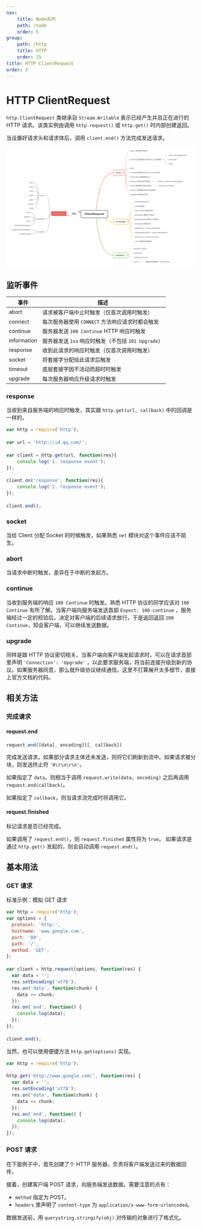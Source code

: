 ```yaml
---
nav:
    title: Node系列
    path: /node
    order: 5
group:
    path: /http
    title: HTTP
    order: 15
title: HTTP ClientRequest
order: 3
---
```


# HTTP ClientRequest

`http.ClientRequest` 类继承自 `Stream.Writable` 表示已经产生并且正在进行的 HTTP 请求。该类实例由调用 `http.request()` 或 `http.get()` 时内部创建返回。

当设置好请求头和请求体后，调用 `client.end()` 方法完成发送请求。

![image-20240824173108109](./assets/image-20240824173108109.png)

## 监听事件

| 事件        | 描述                                                |
| ----------- | --------------------------------------------------- |
| abort       | 请求被客户端中止时触发（仅首次调用时触发）          |
| connect     | 每次服务器使用 `CONNECT` 方法响应请求时都会触发     |
| continue    | 服务器发送 `100 Continue` HTTP 响应时触发           |
| information | 服务器发送 `1xx` 响应时触发（不包括 `101 Upgrade`） |
| response    | 收到此请求的响应时触发（仅首次调用时触发）          |
| socket      | 将套接字分配给此请求后触发                          |
| timeout     | 底层套接字因不活动而超时时触发                      |
| upgrade     | 每次服务器响应升级请求时触发                        |

### response

当收到来自服务端的响应时触发，其实跟 `http.get(url, callback)` 中的回调是一样的。

```js
var http = require('http');

var url = 'http://id.qq.com/';

var client = http.get(url, function(res){
    console.log('1. response event');
});

client.on('response', function(res){
    console.log('2. response event');
});

client.end();
```

### socket

当给 Client 分配 Socket 的时候触发，如果熟悉 `net` 模块对这个事件应该不陌生。

### abort

当请求中断时触发，差异在于中断的发起方。

### continue

当收到服务端的响应 `100 Continue` 时触发。熟悉 HTTP 协议的同学应该对 `100 Continue` 有所了解。当客户端向服务端发送首部 `Expect: 100-continue` ，服务端经过一定的校验后，决定对客户端的后续请求放行，于是返回返回 `100 Continue`，知会客户端，可以继续发送数据。

### upgrade

同样是跟 HTTP 协议密切相关。当客户端向客户端发起请求时，可以在请求首部里声明 `'Connection': 'Upgrade'` ，以此要求服务端，将当前连接升级到新的协议。如果服务器同意，那么就升级协议继续通信。这里不打算展开太多细节，直接上官方文档的代码。

## 相关方法

### 完成请求

#### request.end

```js
request.end([data[, encoding]][, callback])
```

完成发送请求。如果部分请求主体还未发送，则将它们刷新到流中。如果请求被分块，则发送终止符 `'0\r\n\r\n'`。

如果指定了 `data`，则相当于调用 `request.write(data, encoding)` 之后再调用 `request.end(callback)`。

如果指定了 `callback`，则当请求流完成时将调用它。

#### request.finished

标记请求是否已经完成。

如果调用了 `request.end()`，则 `request.finished` 属性将为 `true`。 如果请求是通过 `http.get()` 发起的，则会自动调用 `request.end()`。

## 基本用法

### GET 请求

标准示例：模拟 GET 请求

```js
var http = require('http');
var options = {
  protocol: 'http:',
  hostname: 'www.google.com',
  port: '80',
  path: '/',
  method: 'GET',
};

var client = http.request(options, function(res) {
  var data = '';
  res.setEncoding('utf8');
  res.on('data', function(chunk) {
    data += chunk;
  });
  res.on('end', function() {
    console.log(data);
  });
});

client.end();
```

当然，也可以使用便捷方法 `http.get(options)` 实现。

```js
var http = require('http');

http.get('http://www.google.com/', function(res) {
  var data = '';
  res.setEncoding('utf8');
  res.on('data', function(chunk) {
    data += chunk;
  });
  res.on('end', function() {
    console.log(data);
  });
});
```

### POST 请求

在下面例子中，首先创建了个 HTTP 服务器，负责将客户端发送过来的数据回传。

接着，创建客户端 POST 请求，向服务端发送数据。需要注意的点有：

* `method` 指定为 POST。
* `headers` 里声明了 `content-type` 为 `application/x-www-form-urlencoded`。

数据发送前，用 `querystring.stringify(obj)` 对传输的对象进行了格式化。

